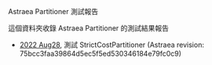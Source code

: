 Astraea Partitioner 測試報告

這個資料夾收錄 Astraea Partitioner 的測試結果報告

* [2022 Aug28](./StrictCostDispatcher_1.md), 測試 StrictCostPartitioner (Astraea revision: 75bcc3faa39864d5ec5f5ed530346184e79fc0c9)

